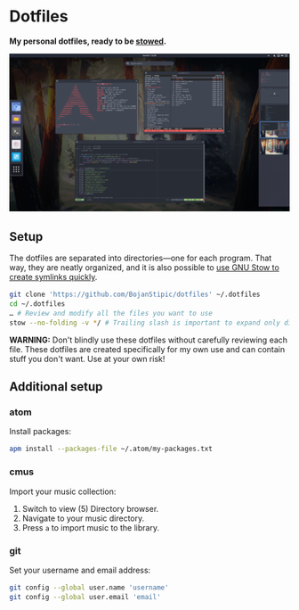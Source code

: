 # Dotfiles

**My personal dotfiles, ready to be [stowed](https://www.gnu.org/software/stow/).**

![Screenshot](screenshot.png)

## Setup

The dotfiles are separated into directories—one for each program.
That way, they are neatly organized, and it is also possible to
[use GNU Stow to create symlinks quickly](http://brandon.invergo.net/news/2012-05-26-using-gnu-stow-to-manage-your-dotfiles.html).

```bash
git clone 'https://github.com/BojanStipic/dotfiles' ~/.dotfiles
cd ~/.dotfiles
… # Review and modify all the files you want to use
stow --no-folding -v */ # Trailing slash is important to expand only directories
```

**WARNING:** Don't blindly use these dotfiles without carefully reviewing each file.
These dotfiles are created specifically for my own use and can contain stuff you don't want.
Use at your own risk!

## Additional setup

### atom

Install packages:

```bash
apm install --packages-file ~/.atom/my-packages.txt
```

### cmus

Import your music collection:

1. Switch to view (5) Directory browser.
2. Navigate to your music directory.
3. Press `a` to import music to the library.

### git

Set your username and email address:

```bash
git config --global user.name 'username'
git config --global user.email 'email'
```
